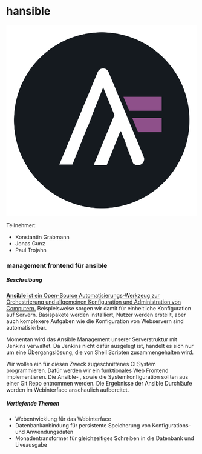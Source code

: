 # hansible

![hansible](logo.png "hansible")

Teilnehmer:

- Konstantin Grabmann
- Jonas Gunz
- Paul Trojahn



### management frontend für ansible



##### Beschreibung

[**Ansible** ist ein Open-Source Automatisierungs-Werkzeug zur Orchestrierung und allgemeinen Konfiguration und Administration von Computern.](https://de.wikipedia.org/wiki/Ansible) Beispielsweise sorgen wir damit für einheitliche Konfiguration auf Servern. Basispakete werden installiert, Nutzer werden erstellt, aber auch komplexere Aufgaben wie die Konfiguration von Webservern sind automatisierbar. 

Momentan wird das Ansible Management unserer Serverstruktur mit Jenkins verwaltet. Da Jenkins nicht dafür ausgelegt ist, handelt es sich nur um eine Übergangslösung, die von Shell Scripten zusammengehalten wird. 

Wir wollen ein für diesen Zweck zugeschnittenes CI System programmieren. Dafür werden wir ein funktionales Web Frontend implementieren. Die Ansible- , sowie die Systemkonfiguration sollten aus einer Git Repo entnommen werden. Die Ergebnisse der Ansible Durchläufe werden im Webinterface anschaulich aufbereitet. 



##### Vertiefende Themen

- Webentwicklung für das Webinterface
- Datenbankanbindung für persistente Speicherung von Konfigurations- und Anwendungsdaten
- Monadentransformer für gleichzeitiges Schreiben in die Datenbank und Liveausgabe 
